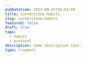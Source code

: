 ```yaml
---
pubDatetime: 2023-09-25T16:01:00
title: Cornerstone Habits
slug: cornerstone-habits
featured: false
draft: true
tags:
  - habits
  - protocol
description: Some description text.
type: fragment
---
```

